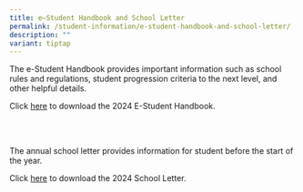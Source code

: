 ```yaml
---
title: e–Student Handbook and School Letter
permalink: /student-information/e-student-handbook-and-school-letter/
description: ""
variant: tiptap
---
```

<p>The e-Student Handbook provides important information such as school rules
and regulations, student progression criteria to the next level, and other
helpful details.</p>
<p>Click <a href="/files/Handbooks and Letters/Student_Handbook_2024__revised_.pdf" rel="noopener noreferrer nofollow" target="_blank">here</a> to
download the 2024 E-Student Handbook.</p>
<p>
<br>
<br>
</p>
<p>The annual school letter provides information for student before the start
of the year.</p>
<p>Click <a href="/files/Handbooks and Letters/MSS_2024_School_Letter__Final_.pdf" rel="noopener noreferrer nofollow" target="_blank">here</a> to
download the 2024 School Letter.</p>